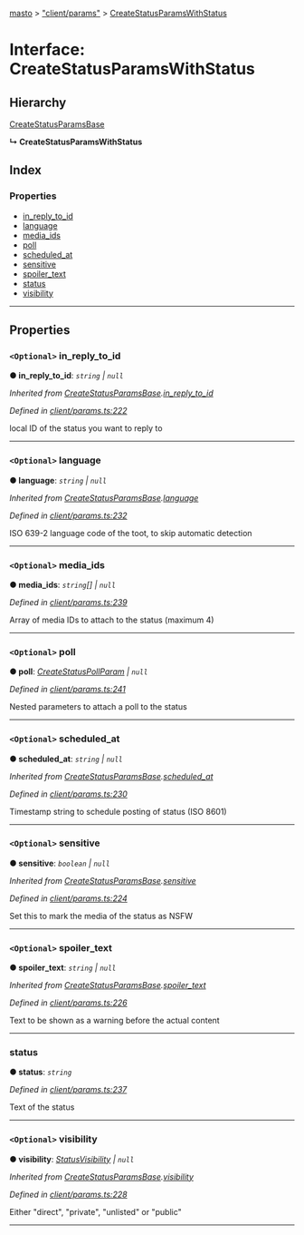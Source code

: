 [masto](../README.md) > ["client/params"](../modules/_client_params_.md) > [CreateStatusParamsWithStatus](../interfaces/_client_params_.createstatusparamswithstatus.md)

# Interface: CreateStatusParamsWithStatus

## Hierarchy

 [CreateStatusParamsBase](_client_params_.createstatusparamsbase.md)

**↳ CreateStatusParamsWithStatus**

## Index

### Properties

* [in_reply_to_id](_client_params_.createstatusparamswithstatus.md#in_reply_to_id)
* [language](_client_params_.createstatusparamswithstatus.md#language)
* [media_ids](_client_params_.createstatusparamswithstatus.md#media_ids)
* [poll](_client_params_.createstatusparamswithstatus.md#poll)
* [scheduled_at](_client_params_.createstatusparamswithstatus.md#scheduled_at)
* [sensitive](_client_params_.createstatusparamswithstatus.md#sensitive)
* [spoiler_text](_client_params_.createstatusparamswithstatus.md#spoiler_text)
* [status](_client_params_.createstatusparamswithstatus.md#status)
* [visibility](_client_params_.createstatusparamswithstatus.md#visibility)

---

## Properties

<a id="in_reply_to_id"></a>

### `<Optional>` in_reply_to_id

**● in_reply_to_id**: *`string` \| `null`*

*Inherited from [CreateStatusParamsBase](_client_params_.createstatusparamsbase.md).[in_reply_to_id](_client_params_.createstatusparamsbase.md#in_reply_to_id)*

*Defined in [client/params.ts:222](https://github.com/neet/masto.js/blob/390e749/src/client/params.ts#L222)*

local ID of the status you want to reply to

___
<a id="language"></a>

### `<Optional>` language

**● language**: *`string` \| `null`*

*Inherited from [CreateStatusParamsBase](_client_params_.createstatusparamsbase.md).[language](_client_params_.createstatusparamsbase.md#language)*

*Defined in [client/params.ts:232](https://github.com/neet/masto.js/blob/390e749/src/client/params.ts#L232)*

ISO 639-2 language code of the toot, to skip automatic detection

___
<a id="media_ids"></a>

### `<Optional>` media_ids

**● media_ids**: *`string`[] \| `null`*

*Defined in [client/params.ts:239](https://github.com/neet/masto.js/blob/390e749/src/client/params.ts#L239)*

Array of media IDs to attach to the status (maximum 4)

___
<a id="poll"></a>

### `<Optional>` poll

**● poll**: *[CreateStatusPollParam](_client_params_.createstatuspollparam.md) \| `null`*

*Defined in [client/params.ts:241](https://github.com/neet/masto.js/blob/390e749/src/client/params.ts#L241)*

Nested parameters to attach a poll to the status

___
<a id="scheduled_at"></a>

### `<Optional>` scheduled_at

**● scheduled_at**: *`string` \| `null`*

*Inherited from [CreateStatusParamsBase](_client_params_.createstatusparamsbase.md).[scheduled_at](_client_params_.createstatusparamsbase.md#scheduled_at)*

*Defined in [client/params.ts:230](https://github.com/neet/masto.js/blob/390e749/src/client/params.ts#L230)*

Timestamp string to schedule posting of status (ISO 8601)

___
<a id="sensitive"></a>

### `<Optional>` sensitive

**● sensitive**: *`boolean` \| `null`*

*Inherited from [CreateStatusParamsBase](_client_params_.createstatusparamsbase.md).[sensitive](_client_params_.createstatusparamsbase.md#sensitive)*

*Defined in [client/params.ts:224](https://github.com/neet/masto.js/blob/390e749/src/client/params.ts#L224)*

Set this to mark the media of the status as NSFW

___
<a id="spoiler_text"></a>

### `<Optional>` spoiler_text

**● spoiler_text**: *`string` \| `null`*

*Inherited from [CreateStatusParamsBase](_client_params_.createstatusparamsbase.md).[spoiler_text](_client_params_.createstatusparamsbase.md#spoiler_text)*

*Defined in [client/params.ts:226](https://github.com/neet/masto.js/blob/390e749/src/client/params.ts#L226)*

Text to be shown as a warning before the actual content

___
<a id="status"></a>

###  status

**● status**: *`string`*

*Defined in [client/params.ts:237](https://github.com/neet/masto.js/blob/390e749/src/client/params.ts#L237)*

Text of the status

___
<a id="visibility"></a>

### `<Optional>` visibility

**● visibility**: *[StatusVisibility](../modules/_entities_status_.md#statusvisibility) \| `null`*

*Inherited from [CreateStatusParamsBase](_client_params_.createstatusparamsbase.md).[visibility](_client_params_.createstatusparamsbase.md#visibility)*

*Defined in [client/params.ts:228](https://github.com/neet/masto.js/blob/390e749/src/client/params.ts#L228)*

Either "direct", "private", "unlisted" or "public"

___

